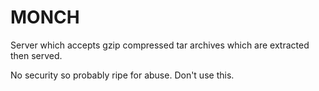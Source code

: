 # MONCH
Server which accepts gzip compressed tar archives which are extracted then served.

No security so probably ripe for abuse. Don't use this.
